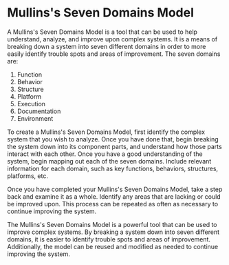 # Mullins's Seven Domains Model



A Mullins's Seven Domains Model is a tool that can be used to help understand, analyze, and improve upon complex systems. It is a means of breaking down a system into seven different domains in order to more easily identify trouble spots and areas of improvement. The seven domains are:

1. Function
2. Behavior
3. Structure
4. Platform
5. Execution
6. Documentation
7. Environment

To create a Mullins's Seven Domains Model, first identify the complex system that you wish to analyze. Once you have done that, begin breaking the system down into its component parts, and understand how those parts interact with each other. Once you have a good understanding of the system, begin mapping out each of the seven domains. Include relevant information for each domain, such as key functions, behaviors, structures, platforms, etc.

Once you have completed your Mullins's Seven Domains Model, take a step back and examine it as a whole. Identify any areas that are lacking or could be improved upon. This process can be repeated as often as necessary to continue improving the system.

The Mullins's Seven Domains Model is a powerful tool that can be used to improve complex systems. By breaking a system down into seven different domains, it is easier to identify trouble spots and areas of improvement. Additionally, the model can be reused and modified as needed to continue improving the system.